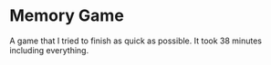 # Memory Game
 A game that I tried to finish as quick as possible. It took 38 minutes including everything.
